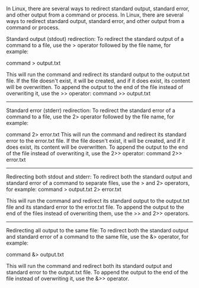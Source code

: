 In Linux, there are several ways to redirect standard output, standard error, and other output from a command or process.
In Linux, there are several ways to redirect standard output, standard error, and other output from a command or process.

Standard output (stdout) redirection:
To redirect the standard output of a command to a file, use the > operator followed by the file name, for example:

command > output.txt

This will run the command and redirect its standard output to the output.txt file. If the file doesn't exist, it will be created, and if it does exist, its content will be overwritten. To append the output to the end of the file instead of overwriting it, use the >> operator:
command >> output.txt

---

Standard error (stderr) redirection:
To redirect the standard error of a command to a file, use the 2> operator followed by the file name, for example:

command 2> error.txt
This will run the command and redirect its standard error to the error.txt file. If the file doesn't exist, it will be created, and if it does exist, its content will be overwritten. To append the output to the end of the file instead of overwriting it, use the 2>> operator:
command 2>> error.txt

---

Redirecting both stdout and stderr:
To redirect both the standard output and standard error of a command to separate files, use the > and 2> operators, for example:
command > output.txt 2> error.txt

This will run the command and redirect its standard output to the output.txt file and its standard error to the error.txt file. To append the output to the end of the files instead of overwriting them, use the >> and 2>> operators.

---

Redirecting all output to the same file:
To redirect both the standard output and standard error of a command to the same file, use the &> operator, for example:

command &> output.txt

This will run the command and redirect both its standard output and standard error to the output.txt file. To append the output to the end of the file instead of overwriting it, use the &>> operator.
